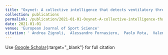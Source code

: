 ```yaml
---
title: "Oxynet: A collective intelligence that detects ventilatory thresholds in cardiopulmonary exercise tests"
collection: publications
permalink: /publication/2021-01-01-Oxynet-A-collective-intelligence-that-detects-ventilatory-thresholds-in-cardiopulmonary-exercise-tests
date: 2021-01-01
venue: 'European Journal of Sport Science'
citation: ' Andrea Zignoli,  Alessandro Fornasiero,  Paolo Rota,  Valentina Muollo,  LA Peyr{\&apos;e}-Tartaruga,  DA Low,  FY Fontana,  D Besson,  Martin P{\&quot;u}hringer,  Susanne Ring-Dimitriou, &quot;Oxynet: A collective intelligence that detects ventilatory thresholds in cardiopulmonary exercise tests.&quot; European Journal of Sport Science, 2021.'
---
```

Use [Google Scholar](https://scholar.google.com/scholar?q=Oxynet:+A+collective+intelligence+that+detects+ventilatory+thresholds+in+cardiopulmonary+exercise+tests){:target="_blank"} for full citation